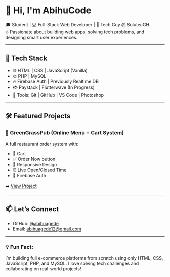 # 👋 Hi, I'm AbihuCode

🎓 Student | 💻 Full-Stack Web Developer | 🔧 Tech Guy @ SolutecGH  
🔥 Passionate about building web apps, solving tech problems, and designing smart user experiences.

---

## 🧰 Tech Stack
- 🌐 HTML | CSS | JavaScript (Vanilla)
- ⚙️ PHP | MySQL
- 🔥 Firebase Auth | Previously Realtime DB
- 💳 Paystack | Flutterwave (In Progress)
- 🧠 Tools: Git | GitHub | VS Code | Photoshop

---

## 🛠 Featured Projects

### 🍴 GreenGrassPub (Online Menu + Cart System)
A full restaurant order system with:
- 🛒 Cart
- ✅ Order Now button
- 📱 Responsive Design
- ⏰ Live Open/Closed Time
- 🔐 Firebase Auth

➡️ [View Project]([https://github.com/abihuagede/greengrasspub](https://abihuagede.github.io/AbihuCodesPortFolio/portfolio.html))

---

## 📫 Let’s Connect
- GitHub: [@abihuagede](https://github.com/abihuagede)
- Email: abihuagede12@gmail.com

---

### 💡 Fun Fact:
I’m building full e-commerce platforms from scratch using only HTML, CSS, JavaScript, PHP, and MySQL. I love solving tech challenges and collaborating on real-world projects!
